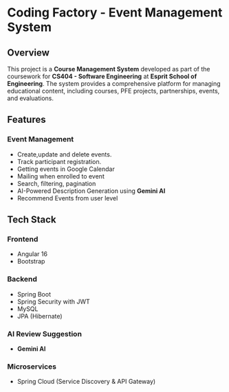 # Coding Factory - Event Management System

## Overview
This project is a **Course Management System** developed as part of the coursework for **CS404 - Software Engineering** at **Esprit School of Engineering**. The system provides a comprehensive platform for managing educational content, including courses, PFE projects, partnerships, events, and evaluations.

## Features
### Event Management
- Create,update and delete events.
- Track participant registration.
- Getting events in Google Calendar
- Mailing when enrolled to event
- Search, filtering, pagination
- AI-Powered Description Generation using **Gemini AI**
- Recommend Events from user level
  
## Tech Stack

### Frontend
- Angular 16
- Bootstrap

### Backend
- Spring Boot
- Spring Security with JWT
- MySQL
- JPA (Hibernate)

### AI Review Suggestion
- **Gemini AI**

### Microservices
- Spring Cloud (Service Discovery & API Gateway)



